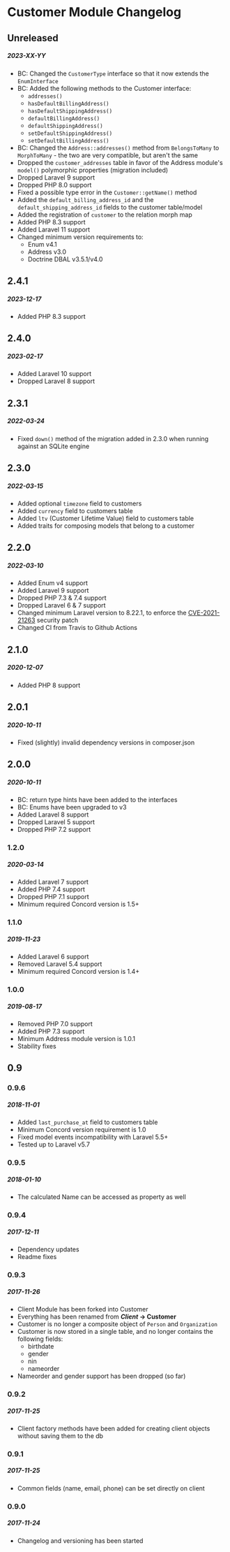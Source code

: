 # Customer Module Changelog

## Unreleased
##### 2023-XX-YY

- BC: Changed the `CustomerType` interface so that it now extends the `EnumInterface`
- BC: Added the following methods to the Customer interface:
  - `addresses()`
  - `hasDefaultBillingAddress()`
  - `hasDefaultShippingAddress()`
  - `defaultBillingAddress()`
  - `defaultShippingAddress()`
  - `setDefaultShippingAddress()`
  - `setDefaultBillingAddress()`
- BC: Changed the `Address::addresses()` method from `BelongsToMany` to `MorphToMany` - the two are very compatible, but aren't the same
- Dropped the `customer_addresses` table in favor of the Address module's `model()` polymorphic properties (migration included)
- Dropped Laravel 9 support
- Dropped PHP 8.0 support
- Fixed a possible type error in the `Customer::getName()` method
- Added the `default_billing_address_id` and the `default_shipping_address_id` fields to the customer table/model
- Added the registration of `customer` to the relation morph map
- Added PHP 8.3 support
- Added Laravel 11 support
- Changed minimum version requirements to:
    - Enum v4.1
    - Address v3.0
    - Doctrine DBAL v3.5.1/v4.0

## 2.4.1
##### 2023-12-17

- Added PHP 8.3 support

## 2.4.0
##### 2023-02-17

- Added Laravel 10 support
- Dropped Laravel 8 support

## 2.3.1
##### 2022-03-24

- Fixed `down()` method of the migration added in 2.3.0 when running against an SQLite engine

## 2.3.0
##### 2022-03-15

- Added optional `timezone` field to customers
- Added `currency` field to customers table
- Added `ltv` (Customer Lifetime Value) field to customers table
- Added traits for composing models that belong to a customer

## 2.2.0
##### 2022-03-10

- Added Enum v4 support
- Added Laravel 9 support
- Dropped PHP 7.3 & 7.4 support
- Dropped Laravel 6 & 7 support
- Changed minimum Laravel version to 8.22.1, to enforce the [CVE-2021-21263](https://blog.laravel.com/security-laravel-62011-7302-8221-released) security patch
- Changed CI from Travis to Github Actions

## 2.1.0
##### 2020-12-07

- Added PHP 8 support

## 2.0.1
##### 2020-10-11

- Fixed (slightly) invalid dependency versions in composer.json

## 2.0.0
##### 2020-10-11

- BC: return type hints have been added to the interfaces
- BC: Enums have been upgraded to v3
- Added Laravel 8 support
- Dropped Laravel 5 support
- Dropped PHP 7.2 support

### 1.2.0
##### 2020-03-14

- Added Laravel 7 support
- Added PHP 7.4 support
- Dropped PHP 7.1 support
- Minimum required Concord version is 1.5+

### 1.1.0
##### 2019-11-23

- Added Laravel 6 support
- Removed Laravel 5.4 support
- Minimum required Concord version is 1.4+

### 1.0.0
##### 2019-08-17

- Removed PHP 7.0 support
- Added PHP 7.3 support
- Minimum Address module version is 1.0.1
- Stability fixes

## 0.9

### 0.9.6
##### 2018-11-01

- Added `last_purchase_at` field to customers table
- Minimum Concord version requirement is 1.0
- Fixed model events incompatibility with Laravel 5.5+
- Tested up to Laravel v5.7

### 0.9.5
##### 2018-01-10

- The calculated Name can be accessed as property as well

### 0.9.4
##### 2017-12-11

- Dependency updates
- Readme fixes


### 0.9.3
##### 2017-11-26

- Client Module has been forked into Customer
- Everything has been renamed from **_Client_ -> Customer**
- Customer is no longer a composite object of `Person` and `Organization`
- Customer is now stored in a single table, and no longer contains the
  following fields:
    - birthdate
    - gender
    - nin
    - nameorder
- Nameorder and gender support has been dropped (so far)

### 0.9.2
##### 2017-11-25

- Client factory methods have been added for creating client objects
  without saving them to the db


### 0.9.1
##### 2017-11-25

- Common fields (name, email, phone) can be set directly on client


### 0.9.0
##### 2017-11-24

- Changelog and versioning has been started
